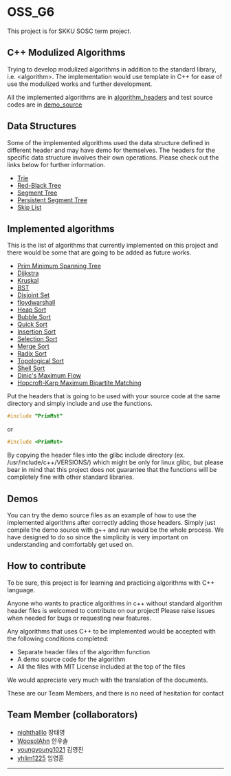 # OSS_G6

This project is for SKKU SOSC term project. 

C++ Modulized Algorithms 
----
Trying to develop modulized algorithms in addition to the standard library, i.e. \<algorithm\>. The implementation would use template in C++ for ease of use the modulized works and further development.

All the implemented algorithms are in [algorithm\_headers](algorithm_headers/) and test source codes are in [demo\_source](demo_source/)

Data Structures
----
Some of the implemented algorithms used the data structure defined in different header and may have demo for themselves. The headers for the specific data structure involves their own operations. Please check out the links below for further information.

* [Trie](algorithm_headers/trie.h)
* [Red-Black Tree](algorithm_headers/rbt.h)
* [Segment Tree](algorithm_headers/rquery.h)
* [Persistent Segment Tree](algorithm_headers/rquery.h)
* [Skip List](algorithm_headers/skip_list.h)

Implemented algorithms
----

This is the list of algorithms that currently implemented on this project and there would be some that are going to be added as future works.

 * [Prim Minimum Spanning Tree](algorithm_headers/PrimMst.h) 
 * [Dijkstra](algorithm_headers/dijkstra.h)
 * [Kruskal](algorithm_headers/kruskal.h)
 * [BST](algorithm_headers/BST.h)
 * [Disjoint Set](algorithm_headers/disset.h)
 * [floydwarshall](algorithm_headers/floydwarshall.h)
 * [Heap Sort](algorithm_headers/Heapsort.h)
 * [Bubble Sort](algorithm_headers/bubble_sort.h)
 * [Quick Sort](algorithm_headers/quick_sort.h)
 * [Insertion Sort](algorithm_headers/insertion_sort.h)
 * [Selection Sort](algorithm_headers/selection_sort.h)
 * [Merge Sort](algorithm_headers/merge_sort.h)
 * [Radix Sort](algorithm_headers/radix.h)
 * [Topological Sort](algorithm_headers/Topological.h) 
 * [Shell Sort](algorithm_headers/shell_sort.h)
 * [Dinic's Maximum Flow](algorithm_headers/network_flow.h)
 * [Hopcroft-Karp Maximum Bipartite Matching](algorithm_headers/network_flow.h)
 
Put the headers that is going to be used with your source code at the same directory and simply include and use the functions. 

```C++
#include "PrimMst"
```
or
```C++
#include <PrimMst>
```
By copying the header files into the glibc include directory (ex. /usr/include/c++/VERSIONS/) which might be only for linux glibc, but please bear in mind that this project does not guarantee that the functions will be completely fine with other standard libraries.

Demos
----
You can try the demo source files as an example of how to use the implemented algorithms after correctly adding those headers. Simply just compile the demo source with g++ and run would be the whole process. We have designed to do so since the simplicity is very important on understanding and comfortably get used on. 


How to contribute
---
To be sure, this project is for learning and practicing algorithms with C++ language.

Anyone who wants to practice algorithms in c++ without standard algorithm header files is welcomed to contribute on our project!
Please raise issues when needed for bugs or requesting new features.

Any algorithms that uses C++ to be implemented would be accepted with the following conditions completed:
* Separate header files of the algorithm function
* A demo source code for the algorithm
* All the files with MIT License included at the top of the files

We would appreciate very much with the translation of the documents.

These are our Team Members, and there is no need of hesitation for contact

Team Member (collaborators)
----
* [nighthalllo](https://github.com/nighthalllo) 장태영
* [WoosolAhn](https://github.com/WoosolAhn) 안우솔
* [youngyoung1021](https://github.com/youngyoung1021) 김영진
* [yhlim1225](https://github.com/yhlim1225) 임영훈
----


